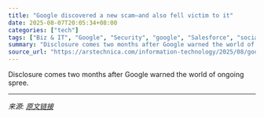 ```yaml
---
title: "Google discovered a new scam—and also fell victim to it"
date: 2025-08-07T20:05:34+08:00
categories: ["tech"]
tags: ["Biz & IT", "Google", "Security", "google", "Salesforce", "social engineering"]
summary: "Disclosure comes two months after Google warned the world of ongoing spree."
source_url: "https://arstechnica.com/information-technology/2025/08/google-sales-data-breached-in-the-same-scam-it-discovered/"
---
```


Disclosure comes two months after Google warned the world of ongoing spree.

---

*来源: [原文链接](https://arstechnica.com/information-technology/2025/08/google-sales-data-breached-in-the-same-scam-it-discovered/)*
